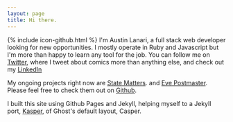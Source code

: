 ```yaml
---
layout: page
title: Hi there.
---
```

{% include icon-github.html %}
I'm Austin Lanari, a full stack web developer looking for new opportunities.  I mostly operate in Ruby and Javascript but I'm more than happy to learn any tool for the job.  You can follow me on <a href="http://twitter.com/austinlanari" target="_blank">Twitter</a>, where I tweet about comics more than anything else, and check out my <a href="http://linkedin.com/in/austin-lanari" target="_blank">LinkedIn</a>

My ongoing projects right now are <a href="http://state-matters.com" target="_blank">State Matters</a>. and <a href="http://eve-postmaster.herokuapp.com" target="_blank">Eve Postmaster</a>.  Please feel free to check them out on <a href="http://github.com/foggy1" target="_blank">Github</a>.

I built this site using Github Pages and Jekyll, helping myself to a Jekyll port, <a href="http://github.com/rosario/kasper" target="_blank">Kasper</a>, of Ghost's default layout, Casper.  